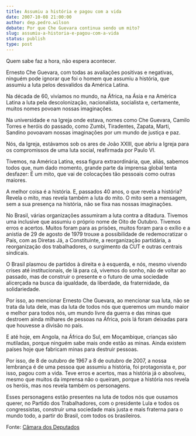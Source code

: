 ```yaml
---
title: Assumiu a história e pagou com a vida
date: 2007-10-08 21:00:00
author: dep.pedro.wilson
debate: Por que Che Guevara continua sendo um mito?
slug: assumiu-a-historia-e-pagou-com-a-vida
status: publish 
type: post
---
```


  
Quem sabe faz a hora, não espera acontecer.  
  
Ernesto Che Guevara, com todas as avaliações positivas e negativas, ninguém pode ignorar que foi o homem que assumiu a história, que assumiu a luta pelos desvalidos da América Latina.  
  
Na década de 60, vivíamos no mundo, na África, na Ásia e na América Latina a luta pela descolonização, nacionalista, socialista e, certamente, muitos nomes povoam nossas imaginações.  
  
Na universidade e na Igreja onde estava, nomes como Che Guevara, Camilo Torres e heróis do passado, como Zumbi, Tiradentes, Zapata, Marti, Sandino povoavam nossas imaginações por um mundo de justiça e paz.  
  
Nós, da Igreja, estávamos sob os ares de João XXIII, que abriu a Igreja para os compromissos de uma luta social, reafirmada por Paulo VI.  
  
Tivemos, na América Latina, essa figura extraordinária, que, aliás, sabemos todos que, num dado momento, grande parte da imprensa global tenta desfazer: É um mito, que vai de colocações tão pessoais como outras maiores.   
  
A melhor coisa é a história. E, passados 40 anos, o que revela a história? Revela o mito, mas revela também a luta do mito. O mito sem a mensagem, sem a sua presença na história, não se fixa nas nossas imaginações.  
  
No Brasil, várias organizações assumiram a luta contra a ditadura. Tivemos uma inclusive que assumiu o próprio nome de Oito de Outubro. Tivemos erros e acertos. Muitos foram para as prisões, muitos foram para o exílio e a anistia de 29 de agosto de 1979 trouxe a possibilidade de redemocratizar o País, com as Diretas Já, a Constituinte, a reorganização partidária, a reorganização dos trabalhadores, o surgimento da CUT e outras centrais sindicais.   
  
O Brasil plasmou de partidos à direita e à esquerda, e nós, mesmo vivendo crises até institucionais, de lá para cá, vivemos do sonho, não de voltar ao passado, mas de construir o presente e o futuro de uma sociedade alicerçada na busca da igualdade, da liberdade, da fraternidade, da solidariedade.  
  
Por isso, ao mencionar Ernesto Che Guevara, ao mencionar sua luta, não se trata da luta dele, mas da luta de todos nós que queremos um mundo maior e melhor para todos nós, um mundo livre da guerra e das minas que destroem ainda milhares de pessoas na África, pois lá foram deixadas para que houvesse a divisão no país.   
  
E até hoje, em Angola, na África do Sul, em Moçambique, crianças são mutiladas, porque ninguém sabe mais onde estão as minas. Ainda existem países hoje que fabricam minas para destruir pessoas.  
  
Por isso, de 8 de outubro de 1967 a 8 de outubro de 2007, a nossa lembrança é de uma pessoa que assumiu a história, foi protagonista e, por isso, pagou com a vida. Teve erros e acertos, mas a história já o absolveu, mesmo que muitos da imprensa não o queiram, porque a história nos revela os heróis, mas nos revela também os personagens.   
  
Esses personagens estão presentes na luta de todos nós que ousamos querer, no Partido dos Trabalhadores, com o presidente Lula e todos os congressistas, construir uma sociedade mais justa e mais fraterna para o mundo todo, a partir do Brasil, com todos os brasileiros.  
  
Fonte: [Câmara dos Deputados](http://www.camara.gov.br/internet/sitaqweb/discursodireto.asp?nuSessao=275.1.53.O)
